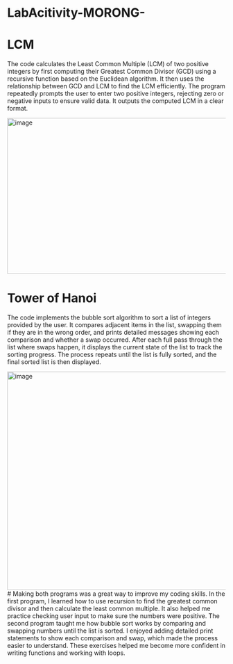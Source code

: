 # LabAcitivity-MORONG-

# LCM
The code calculates the Least Common Multiple (LCM) of two positive integers by first computing their Greatest Common Divisor (GCD) using a recursive function based on the Euclidean algorithm. It then uses the relationship between GCD and LCM to find the LCM efficiently. The program repeatedly prompts the user to enter two positive integers, rejecting zero or negative inputs to ensure valid data. It outputs the computed LCM in a clear format.

<img width="518" height="358" alt="image" src="https://github.com/user-attachments/assets/57a87ed9-8c55-4d48-8a06-7a8ba966d74f" />

# Tower of Hanoi
The code implements the bubble sort algorithm to sort a list of integers provided by the user. It compares adjacent items in the list, swapping them if they are in the wrong order, and prints detailed messages showing each comparison and whether a swap occurred. After each full pass through the list where swaps happen, it displays the current state of the list to track the sorting progress. The process repeats until the list is fully sorted, and the final sorted list is then displayed.

<img width="520" height="502" alt="image" src="https://github.com/user-attachments/assets/7e5e0b8c-4541-48db-a75e-ba79010a7358" />
#
Making both programs was a great way to improve my coding skills. In the first program, I learned how to use recursion to find the greatest common divisor and then calculate the least common multiple. It also helped me practice checking user input to make sure the numbers were positive. The second program taught me how bubble sort works by comparing and swapping numbers until the list is sorted. I enjoyed adding detailed print statements to show each comparison and swap, which made the process easier to understand. These exercises helped me become more confident in writing functions and working with loops.
